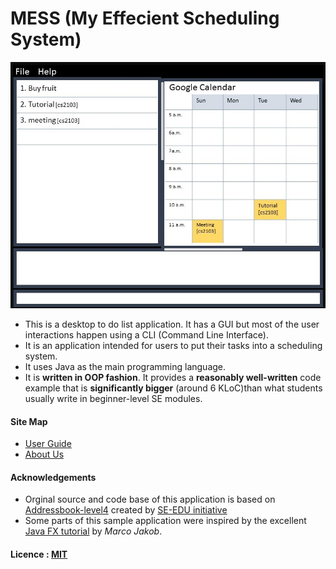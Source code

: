 
# MESS (My Effecient Scheduling System)

<img src="docs/images/mock up pic.JPG" width="600"><br>

* This is a desktop to do list application. It has a GUI but most of the user interactions happen using
  a CLI (Command Line Interface).
* It is an application intended for users to put their tasks into a scheduling system.
* It uses Java as the main programming language. 
* It is **written in OOP fashion**. It provides a **reasonably well-written** code example that is
  **significantly bigger** (around 6 KLoC)than what students usually write in beginner-level SE modules.

 
#### Site Map
* [User Guide](docs/UserGuide.md)
* [About Us](docs/AboutUs.md)



#### Acknowledgements
* Orginal source and code base of this application is based on [Addressbook-level4](https://github.com/se-edu/addressbook-level4) created by [SE-EDU initiative](http://github.com/se-edu/)
* Some parts of this sample application were inspired by the excellent
  [Java FX tutorial](http://code.makery.ch/library/javafx-8-tutorial/) by *Marco Jakob*.



#### Licence : [MIT](LICENSE)


